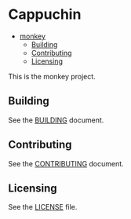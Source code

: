 # Cappuchin

<!--toc:start-->

- [monkey](#monkey)
  - [Building](#building)
  - [Contributing](#contributing)
  - [Licensing](#licensing)
  <!--toc:end-->

This is the monkey project.

## Building

See the [BUILDING](BUILDING.md) document.

## Contributing

See the [CONTRIBUTING](CONTRIBUTING.md) document.

## Licensing

See the [LICENSE](LICENSE) file.
